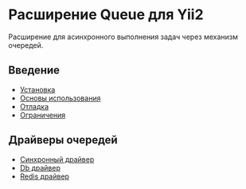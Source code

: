 Расширение Queue для Yii2
=========================

Расширение для асинхронного выполнения задач через механизм очередей.

Введение
--------

* [Установка](installation.md)
* [Основы использования](usage.md)
* [Отладка](debug.md)
* [Ограничения](restrictions.md)

Драйверы очередей
-----------------

* [Синхронный драйвер](driver-sync.md)
* [Db драйвер](driver-db.md)
* [Redis драйвер](driver-redis.md)
